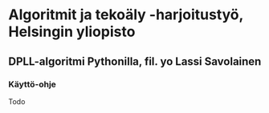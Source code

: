 # Algoritmit ja tekoäly -harjoitustyö, Helsingin yliopisto

## DPLL-algoritmi Pythonilla, fil. yo Lassi Savolainen

### Käyttö-ohje

Todo